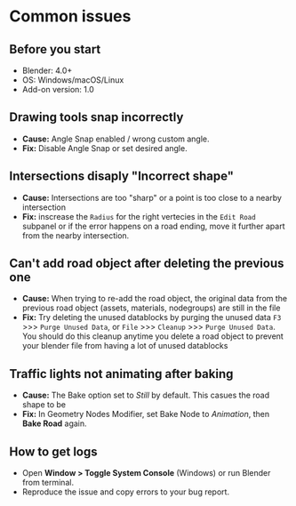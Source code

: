 # Common issues 

## Before you start
- Blender: 4.0+ 
- OS: Windows/macOS/Linux
- Add-on version: 1.0

## Drawing tools snap incorrectly
- **Cause:** Angle Snap enabled / wrong custom angle.  
- **Fix:** Disable Angle Snap or set desired angle.

## Intersections disaply "Incorrect shape"
- **Cause:** Intersections are too "sharp" or a point is too close to a nearby intersection
- **Fix:** inscrease the `Radius` for the right vertecies in the `Edit Road` subpanel or if the error happens on a road ending, move it further apart from the nearby intersection. 

## Can't add road object after deleting the previous one
- **Cause:** When trying to re-add the road object, the original data from the previous road object (assets, materials, nodegroups) are still in the file
- **Fix:** Try deleting the unused datablocks by purging the unused data `F3` >>> `Purge Unused Data`, or `File` >>> `Cleanup` >>> `Purge Unused Data`. You should do this cleanup anytime you delete a road object to prevent your blender file from having a lot of unused datablocks

## Traffic lights not animating after baking
- **Cause:** The Bake option set to *Still* by default. This casues the road shape to be     
- **Fix:** In Geometry Nodes Modifier, set Bake Node to *Animation*, then **Bake Road** again.

## How to get logs
- Open **Window > Toggle System Console** (Windows) or run Blender from terminal.
- Reproduce the issue and copy errors to your bug report.
